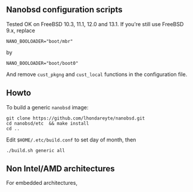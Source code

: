 ##  Nanobsd configuration scripts

Tested OK on FreeBSD 10.3, 11.1, 12.0 and 13.1. If you're still use FreeBSD 9.x, replace 
```
NANO_BOOLOADER="boot/mbr"
```
by
```
NANO_BOOLOADER="boot/boot0"
```
And remove ```cust_pkgng``` and ```cust_local``` functions in the configuration file.

## Howto

To build a generic ```nanobsd``` image:

```
git clone https://github.com/lhondareyte/nanobsd.git  
cd nanobsd/etc  && make install
cd ..
```

Edit ```$HOME/.etc/build.conf``` to set day of month, then

```
./build.sh generic all
```

## Non Intel/AMD architectures

For embedded architectures, 
